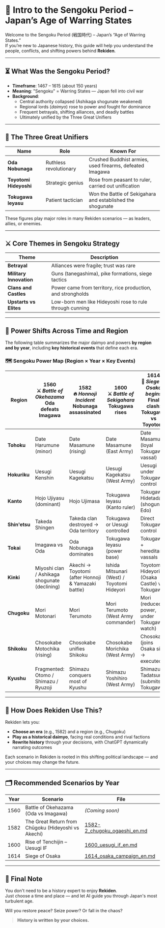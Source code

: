 # 🏯 Intro to the Sengoku Period – Japan’s Age of Warring States

Welcome to the Sengoku Period (戦国時代) – Japan’s “Age of Warring States.”  
If you’re new to Japanese history, this guide will help you understand the people, conflicts, and shifting powers behind **Rekiden**.

---

## ⏳ What Was the Sengoku Period?

- **Timeframe**: 1467 – 1615 (about 150 years)
- **Meaning**: "Sengoku" = Warring States — Japan fell into civil war
- **Background**:
  - Central authority collapsed (Ashikaga shogunate weakened)
  - Regional lords (*daimyo*) rose to power and fought for dominance
  - Frequent betrayals, shifting alliances, and deadly battles
  - Ultimately unified by the Three Great Unifiers

---

## 👑 The Three Great Unifiers

| Name | Role | Known For |
|------|------|-----------|
| **Oda Nobunaga** | Ruthless revolutionary | Crushed Buddhist armies, used firearms, defeated Imagawa |
| **Toyotomi Hideyoshi** | Strategic genius | Rose from peasant to ruler, carried out unification |
| **Tokugawa Ieyasu** | Patient tactician | Won the Battle of Sekigahara and established the shogunate |

These figures play major roles in many Rekiden scenarios — as leaders, allies, or enemies.

---

## ⚔️ Core Themes in Sengoku Strategy

| Theme | Description |
|-------|-------------|
| **Betrayal** | Alliances were fragile; trust was rare |
| **Military Innovation** | Guns (tanegashima), pike formations, siege tactics |
| **Clans and Castles** | Power came from territory, rice production, and strongholds |
| **Upstarts vs Elites** | Low-born men like Hideyoshi rose to rule through cunning |

---

## 📅 Power Shifts Across Time and Region

The following table summarizes the major daimyo and powers **by region and by year**, including **key historical events** that define each era.

### 🗺️ Sengoku Power Map (Region × Year × Key Events)

| Region       | **1560**<br>⚔️ *Battle of Okehazama*<br>Oda defeats Imagawa | **1582**<br>🔥 *Honnoji Incident*<br>Nobunaga assassinated | **1600**<br>⚔️ *Battle of Sekigahara*<br>Tokugawa rises | **1614**<br>🏯 *Siege of Osaka begins*<br>Final clash: Tokugawa vs Toyotomi |
|--------------|-------------------------------------------------------------|------------------------------------------------------------|-----------------------------------------------|------------------------------------------------------------|
| **Tohoku**   | Date Harumune (minor)                                       | Date Masamune (rising)                                      | Date Masamune (East Army)                    | Date Masamune (loyal Tokugawa vassal)                       |
| **Hokuriku** | Uesugi Kenshin                                              | Uesugi Kagekatsu                                            | Uesugi Kagekatsu (West Army)                 | Uesugi under Tokugawa control                              |
| **Kanto**    | Hojo Ujiyasu (dominant)                                     | Hojo Ujimasa                                                | Tokugawa Ieyasu (Kanto ruler)                | Tokugawa Hidetada (shogun in Edo)                           |
| **Shin'etsu**| Takeda Shingen                                              | Takeda clan destroyed → Oda territory                       | Tokugawa or Uesugi controlled                | Direct Tokugawa control                                    |
| **Tokai**    | Imagawa vs Oda                                              | Oda Nobunaga dominates                                      | Tokugawa Ieyasu (power base)                 | Tokugawa + hereditary vassals                              |
| **Kinki**    | Miyoshi clan / Ashikaga shogunate (declining)              | Akechi → Toyotomi (after Honnoji & Yamazaki battle)         | Ishida Mitsunari (West) / Toyotomi Hideyori  | Toyotomi Hideyori (Osaka Castle) vs Tokugawa               |
| **Chugoku**  | Mori Motonari                                               | Mori Terumoto                                               | Mori Terumoto (West Army commander)          | Mori (reduced power, under Tokugawa watch)                 |
| **Shikoku**  | Chosokabe Motochika (rising)                                | Chosokabe unifies Shikoku                                   | Chosokabe Morichika (West Army)              | Chosokabe (joins Osaka side → executed)                    |
| **Kyushu**   | Fragmented: Otomo / Shimazu / Ryuzoji                        | Shimazu conquers most of Kyushu                             | Shimazu Yoshihiro (West Army)                | Shimazu Tadatsune (submits to Tokugawa)                    |

---

## 🧭 How Does Rekiden Use This?

Rekiden lets you:

- **Choose an era** (e.g., 1582) and a region (e.g., Chugoku)
- **Play as a historical daimyo**, facing real conditions and rival factions
- **Rewrite history** through your decisions, with ChatGPT dynamically narrating outcomes

Each scenario in Rekiden is rooted in this shifting political landscape — and your choices may change the future.

---

## 🗂️ Recommended Scenarios by Year

| Year | Scenario | File |
|------|----------|------|
| 1560 | Battle of Okehazama (Oda vs Imagawa) | *(Coming soon)* |
| 1582 | The Great Return from Chūgoku (Hideyoshi vs Akechi) | [1582-2_chugoku_ogaeshi_en.md](../sengoku/periods/1582-2_chugoku_ogaeshi_en.md) |
| 1600 | Rise of Tenchijin – Uesugi IF | [1600_uesugi_if_en.md](../sengoku/periods/1600_uesugi_if_en.md) |
| 1614 | Siege of Osaka | [1614_osaka_campaign_en.md](../sengoku/periods/1614_osaka_campaign_en.md) |

---

## 👋 Final Note

You don't need to be a history expert to enjoy **Rekiden**.  
Just choose a time and place — and let AI guide you through Japan's most turbulent age.

Will you restore peace? Seize power? Or fall in the chaos?

> **History is written by your choices.**
